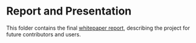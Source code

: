 # Report and Presentation

This folder contains the final [whitepaper report](https://github.com/jykumari/data-science/blob/main/Deep-Learning-in-cloud-and-edge/Doorstep-package-detection/4-report-and-presentation/Doorstep-package-detection-whitepaper.pdf), describing the project for future contributors and users.
